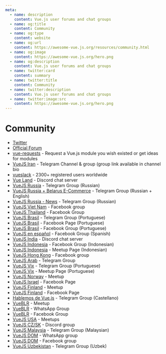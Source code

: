 ```yaml
---
meta:
  - name: description
    content: Vue.js user forums and chat groups
  - name: og:title
    content: Community
  - name: og:type
    content: website
  - name: og:url
    content: https://awesome-vue.js.org/resources/community.html
  - name: og:image
    content: https://awesome-vue.js.org/hero.png
  - name: og:description
    content: Vue.js user forums and chat groups
  - name: twitter:card
    content: summary
  - name: twitter:title
    content: Community
  - name: twitter:description
    content: Vue.js user forums and chat groups
  - name: twitter:image:src
    content: https://awesome-vue.js.org/hero.png
---
```


# Community

- [Twitter](https://twitter.com/vuejs)
- [Official Forum](https://forum.vuejs.org/)
- [vue-requests](https://github.com/vuejs/vue-requests) - Request a Vue.js module you wish existed or get ideas for modules
- [VueJS Iran](https://telegram.me/vue_js) - Telegram Channel & group (group link available in channel bio
- [vueslack](https://vueslack.slack.com/) - 2300+ registered users worldwide
- [Vue Land](https://vue-land.js.org/) - Discord chat server
- [VueJS Russia](https://t.me/vuejs_ru) - Telegram Group (Russian)
- [VueJS Russia + Belarus E-Commerce](https://t.me/vue_commerce) - Telegram Group (Russian + English)
- [VueJS Russia - News](https://t.me/vue_russia) - Telegram Group (Russian)
- [VueJS Viet Nam](https://www.facebook.com/groups/vuejsvietnam/) - Facebook group
- [VueJS Thailand](https://www.facebook.com/groups/VuejsThailand/) - Facebook Group
- [VueJS Brasil](https://t.me/vuejsbrasil) - Telegram Group (Portuguese)
- [VueJS Brasil](https://www.facebook.com/vuejsbrasil/) - Facebook Page (Portuguese)
- [VueJS Brasil](https://www.facebook.com/groups/vuejsbr/) - Facebook Group (Portuguese)
- [VueJS en español](https://www.facebook.com/groups/vue.es/) - Facebook Group (Spanish)
- [VueJS India](https://goo.gl/mYXKUv) - Discord chat server
- [VueJS Indonesia](https://www.facebook.com/groups/1675298779418239/) - Facebook Group (Indonesian)
- [VueJS Indonesia](https://www.meetup.com/Vuejs-Indonesia/) - Meetup Page (Indonesian)
- [VueJS Hong Kong](https://www.facebook.com/groups/887185518120024) - Facebook group
- [VueJS Arab](https://t.me/vuejsarab) - Telegram Group
- [VueJS Vix](https://t.me/vuejsvix) - Telegram Group (Portuguese)
- [VueJS Vix](https://www.meetup.com/pt-BR/Vue-js-in-Vix/) - Meetup Page (Portuguese)
- [VueJS Norway](https://www.meetup.com/VueJS-Oslo/) - Meetup
- [VueJS Israel](https://www.facebook.com/officalVuejsIsrael/) - Facebook Page
- [VueJS Finland](https://www.meetup.com/vuejs-finland/) - Meetup
- [VueJS Finland](https://www.facebook.com/vuejsfinland/) - Facebook Page
- [Hablemos de Vue.js](https://t.me/vuejsEs) - Telegram Group (Castellano)
- [VueBLR](https://www.meetup.com/vue-bangalore/) - Meetup
- [VueBLR](http://bit.ly/vueblr-whatsapp) - WhatsApp Group
- [VueBLR](https://www.facebook.com/groups/vue.blr/) - Facebook Group
- [VueJS USA](https://events.vuejs.org/meetups/#united-states) - Meetups
- [VueJS CZ/SK](https://discord.gg/mDr2z8V) - Discord group
- [VueJS Malaysia](https://t.me/vueMalaysia) - Telegram Group (Malaysian)
- [VueJS DOM](https://chat.whatsapp.com/L5rFQpme22IHmmyOMI1MWA) - WhatsApp group
- [VueJS DOM](https://www.facebook.com/groups/2022974857757366/) - Facebook group
- [VueJS Uzbekistan](https://t.me/vuejsuzbekcommunity) - Telegram Group (Uzbek)
